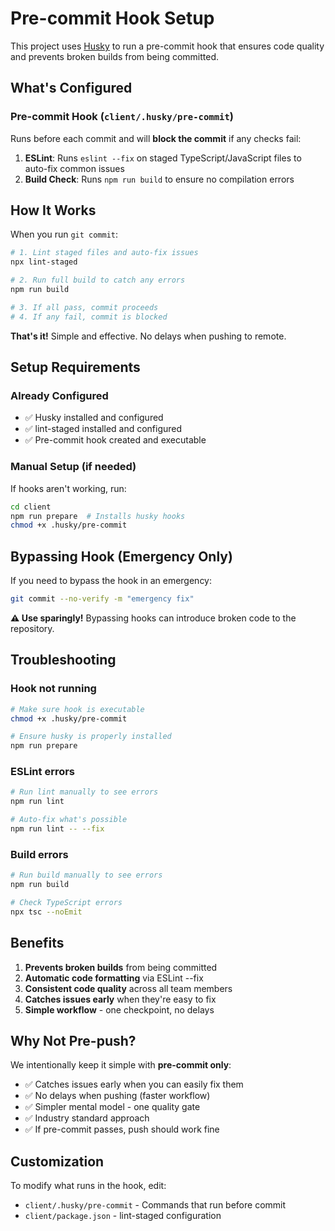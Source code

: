 # Pre-commit Hook Setup

This project uses [Husky](https://typicode.github.io/husky/) to run a pre-commit hook that ensures code quality and prevents broken builds from being committed.

## What's Configured

### Pre-commit Hook (`client/.husky/pre-commit`)

Runs before each commit and will **block the commit** if any checks fail:

1. **ESLint**: Runs `eslint --fix` on staged TypeScript/JavaScript files to auto-fix common issues
2. **Build Check**: Runs `npm run build` to ensure no compilation errors

## How It Works

When you run `git commit`:

```bash
# 1. Lint staged files and auto-fix issues
npx lint-staged

# 2. Run full build to catch any errors
npm run build

# 3. If all pass, commit proceeds
# 4. If any fail, commit is blocked
```

**That's it!** Simple and effective. No delays when pushing to remote.

## Setup Requirements

### Already Configured

- ✅ Husky installed and configured
- ✅ lint-staged installed and configured
- ✅ Pre-commit hook created and executable

### Manual Setup (if needed)

If hooks aren't working, run:

```bash
cd client
npm run prepare  # Installs husky hooks
chmod +x .husky/pre-commit
```

## Bypassing Hook (Emergency Only)

If you need to bypass the hook in an emergency:

```bash
git commit --no-verify -m "emergency fix"
```

**⚠️ Use sparingly!** Bypassing hooks can introduce broken code to the repository.

## Troubleshooting

### Hook not running

```bash
# Make sure hook is executable
chmod +x .husky/pre-commit

# Ensure husky is properly installed
npm run prepare
```

### ESLint errors

```bash
# Run lint manually to see errors
npm run lint

# Auto-fix what's possible
npm run lint -- --fix
```

### Build errors

```bash
# Run build manually to see errors
npm run build

# Check TypeScript errors
npx tsc --noEmit
```

## Benefits

1. **Prevents broken builds** from being committed
2. **Automatic code formatting** via ESLint --fix
3. **Consistent code quality** across all team members
4. **Catches issues early** when they're easy to fix
5. **Simple workflow** - one checkpoint, no delays

## Why Not Pre-push?

We intentionally keep it simple with **pre-commit only**:

- ✅ Catches issues early when you can easily fix them
- ✅ No delays when pushing (faster workflow)
- ✅ Simpler mental model - one quality gate
- ✅ Industry standard approach
- ✅ If pre-commit passes, push should work fine

## Customization

To modify what runs in the hook, edit:

- `client/.husky/pre-commit` - Commands that run before commit
- `client/package.json` - lint-staged configuration
